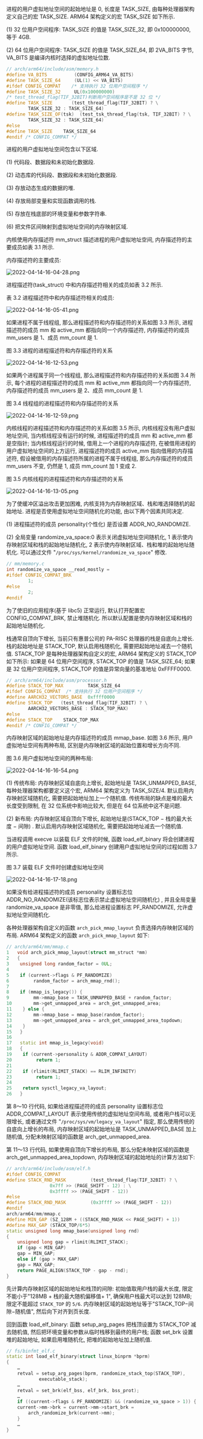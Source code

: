 
进程的用户虚拟地址空间的起始地址是 0, 长度是 TASK_SIZE, 由每种处理器架构定义自己的宏 TASK_SIZE. ARM64 架构定义的宏 TASK_SIZE 如下所示.

(1) 32 位用户空间程序: TASK_SIZE 的值是 TASK_SIZE_32, 即 0x100000000, 等于 4GB.

(2) 64 位用户空间程序: TASK_SIZE 的值是 TASK_SIZE_64, 即 2VA_BITS 字节, VA_BITS 是编译内核时选择的虚拟地址位数.

```cpp
// arch/arm64/include/asm/memory.h
#define VA_BITS          (CONFIG_ARM64_VA_BITS)
#define TASK_SIZE_64     (UL(1) << VA_BITS)
#ifdef CONFIG_COMPAT    /* 支持执行 32 位用户空间程序 */
#define TASK_SIZE_32     UL(0x100000000)
/* test_thread_flag(TIF_32BIT)判断用户空间程序是不是 32 位 */
#define TASK_SIZE       (test_thread_flag(TIF_32BIT) ? \
		TASK_SIZE_32 : TASK_SIZE_64)
#define TASK_SIZE_OF(tsk)  (test_tsk_thread_flag(tsk, TIF_32BIT) ? \
		TASK_SIZE_32 : TASK_SIZE_64)
#else
#define TASK_SIZE    TASK_SIZE_64
#endif /* CONFIG_COMPAT */
```

进程的用户虚拟地址空间包含以下区域.

(1) 代码段、数据段和未初始化数据段.

(2) 动态库的代码段、数据段和未初始化数据段.

(3) 存放动态生成的数据的堆.

(4) 存放局部变量和实现函数调用的栈.

(5) 存放在栈底部的环境变量和参数字符串.

(6) 把文件区间映射到虚拟地址空间的内存映射区域.

内核使用内存描述符 mm_struct 描述进程的用户虚拟地址空间, 内存描述符的主要成员如表 3.1 所示.

内存描述符的主要成员:

![2022-04-14-16-04-28.png](./images/2022-04-14-16-04-28.png)

进程描述符(task_struct) 中和内存描述符相关的成员如表 3.2 所示.

表 3.2 进程描述符中和内存描述符相关的成员:

![2022-04-14-16-05-41.png](./images/2022-04-14-16-05-41.png)

如果进程不属于线程组, 那么进程描述符和内存描述符的关系如图 3.3 所示, 进程描述符的成员 mm 和 active_mm 都指向同一个内存描述符, 内存描述符的成员 mm_users 是 1、成员 mm_count 是 1.

图 3.3 进程的进程描述符和内存描述符的关系

![2022-04-14-16-12-53.png](./images/2022-04-14-16-12-53.png)

如果两个进程属于同一个线程组, 那么进程描述符和内存描述符的关系如图 3.4 所示, 每个进程的进程描述符的成员 mm 和 active_mm 都指向同一个内存描述符, 内存描述符的成员 mm_users 是 2、成员 mm_count 是 1.

图 3.4 线程组的进程描述符和内存描述符的关系

![2022-04-14-16-12-59.png](./images/2022-04-14-16-12-59.png)

内核线程的进程描述符和内存描述符的关系如图 3.5 所示, 内核线程没有用户虚拟地址空间, 当内核线程没有运行的时候, 进程描述符的成员 mm 和 active_mm 都是空指针; 当内核线程运行的时候, 借用上一个进程的内存描述符, 在被借用进程的用户虚拟地址空间的上方运行, 进程描述符的成员 active_mm 指向借用的内存描述符, 假设被借用的内存描述符所属的进程不属于线程组, 那么内存描述符的成员 mm_users 不变, 仍然是 1, 成员 mm_count 加 1 变成 2.

图 3.5 内核线程的进程描述符和内存描述符的关系

![2022-04-14-16-13-05.png](./images/2022-04-14-16-13-05.png)

为了使缓冲区溢出攻击更加困难, 内核支持为内存映射区域、栈和堆选择随机的起始地址. 进程是否使用虚拟地址空间随机化的功能, 由以下两个因素共同决定.

(1) 进程描述符的成员 personality(个性化) 是否设置 ADDR_NO_RANDOMIZE.

(2) 全局变量 randomize_va_space:0 表示关闭虚拟地址空间随机化, 1 表示使内存映射区域和栈的起始地址随机化, 2 表示使内存映射区域、栈和堆的起始地址随机化. 可以通过文件 "`/proc/sys/kernel/randomize_va_space`" 修改.

```cpp
// mm/memory.c
int randomize_va_space __read_mostly =
#ifdef CONFIG_COMPAT_BRK
		1;
#else
		2;
#endif
```

为了使旧的应用程序(基于 libc5) 正常运行, 默认打开配置宏 CONFIG_COMPAT_BRK, 禁止堆随机化. 所以默认配置是使内存映射区域和栈的起始地址随机化.

栈通常自顶向下增长, 当前只有惠普公司的 PA-RISC 处理器的栈是自底向上增长. 栈的起始地址是 STACK_TOP, 默认启用栈随机化, 需要把起始地址减去一个随机值. STACK_TOP 是每种处理器架构自定义的宏, ARM64 架构定义的 STACK_TOP 如下所示: 如果是 64 位用户空间程序, STACK_TOP 的值是 TASK_SIZE_64; 如果是 32 位用户空间程序, STACK_TOP 的值是异常向量的基准地址 0xFFFF0000.

```cpp
// arch/arm64/include/asm/processor.h
#define STACK_TOP_MAX         TASK_SIZE_64
#ifdef CONFIG_COMPAT  /* 支持执行 32 位用户空间程序 */
#define AARCH32_VECTORS_BASE  0xffff0000
#define STACK_TOP   (test_thread_flag(TIF_32BIT) ? \
		AARCH32_VECTORS_BASE : STACK_TOP_MAX)
#else
#define STACK_TOP    STACK_TOP_MAX
#endif /* CONFIG_COMPAT */
```

内存映射区域的起始地址是内存描述符的成员 mmap_base. 如图 3.6 所示, 用户虚拟地址空间有两种布局, 区别是内存映射区域的起始位置和增长方向不同.

图 3.6 用户虚拟地址空间的两种布局:

![2022-04-14-16-16-54.png](./images/2022-04-14-16-16-54.png)

(1) 传统布局: 内存映射区域自底向上增长, 起始地址是 TASK_UNMAPPED_BASE, 每种处理器架构都要定义这个宏, ARM64 架构定义为 TASK_SIZE/4. 默认启用内存映射区域随机化, 需要把起始地址加上一个随机值. 传统布局的缺点是堆的最大长度受到限制, 在 32 位系统中影响比较大, 但是在 64 位系统中这不是问题.

(2) 新布局: 内存映射区域自顶向下增长, 起始地址是(STACK_TOP − 栈的最大长度 − 间隙) . 默认启用内存映射区域随机化, 需要把起始地址减去一个随机值.

当进程调用 execve 以装载 ELF 文件的时候, 函数 load_elf_binary 将会创建进程的用户虚拟地址空间. 函数 load_elf_binary 创建用户虚拟地址空间的过程如图 3.7 所示.

图 3.7 装载 ELF 文件时创建虚拟地址空间

![2022-04-14-16-17-18.png](./images/2022-04-14-16-17-18.png)

如果没有给进程描述符的成员 personality 设置标志位 ADDR_NO_RANDOMIZE(该标志位表示禁止虚拟地址空间随机化) , 并且全局变量 randomize_va_space 是非零值, 那么给进程设置标志 PF_RANDOMIZE, 允许虚拟地址空间随机化.

各种处理器架构自定义的函数 `arch_pick_mmap_layout` 负责选择内存映射区域的布局. ARM64 架构定义的函数 `arch_pick_mmap_layout` 如下:

```cpp
// arch/arm64/mm/mmap.c
1   void arch_pick_mmap_layout(struct mm_struct *mm)
2   {
3    unsigned long random_factor = 0UL;
4
5    if (current->flags & PF_RANDOMIZE)
6         random_factor = arch_mmap_rnd();
7
8    if (mmap_is_legacy()) {
9         mm->mmap_base = TASK_UNMAPPED_BASE + random_factor;
10        mm->get_unmapped_area = arch_get_unmapped_area;
11    } else {
12        mm->mmap_base = mmap_base(random_factor);
13        mm->get_unmapped_area = arch_get_unmapped_area_topdown;
14    }
15   }
16
17   static int mmap_is_legacy(void)
18   {
19    if (current->personality & ADDR_COMPAT_LAYOUT)
20         return 1;
21
22    if (rlimit(RLIMIT_STACK) == RLIM_INFINITY)
23         return 1;
24
25    return sysctl_legacy_va_layout;
26   }
```

第 8～10 行代码, 如果给进程描述符的成员 personality 设置标志位 ADDR_COMPAT_LAYOUT 表示使用传统的虚拟地址空间布局, 或者用户栈可以无限增长, 或者通过文件 "`/proc/sys/vm/legacy_va_layout`" 指定, 那么使用传统的自底向上增长的布局, 内存映射区域的起始地址是 TASK_UNMAPPED_BASE 加上随机值, 分配未映射区域的函数是 arch_get_unmapped_area.

第 11～13 行代码, 如果使用自顶向下增长的布局, 那么分配未映射区域的函数是 arch_get_unmapped_area_topdown, 内存映射区域的起始地址的计算方法如下:

```cpp
// arch/arm64/include/asm/elf.h
#ifdef CONFIG_COMPAT
#define STACK_RND_MASK         (test_thread_flag(TIF_32BIT) ? \
				0x7ff >> (PAGE_SHIFT - 12) : \
				0x3ffff >> (PAGE_SHIFT - 12))
#else
#define STACK_RND_MASK         (0x3ffff >> (PAGE_SHIFT - 12))
#endif
arch/arm64/mm/mmap.c
#define MIN_GAP (SZ_128M + ((STACK_RND_MASK << PAGE_SHIFT) + 1))
#define MAX_GAP (STACK_TOP/6*5)
static unsigned long mmap_base(unsigned long rnd)
{
	unsigned long gap = rlimit(RLIMIT_STACK);
	if (gap < MIN_GAP)
	gap = MIN_GAP;
	else if (gap > MAX_GAP)
	gap = MAX_GAP;
	return PAGE_ALIGN(STACK_TOP - gap - rnd);
}
```

先计算内存映射区域的起始地址和栈顶的间隙: 初始值取用户栈的最大长度, 限定不能小于"128MB + 栈的最大随机偏移值+ 1", 确保用户栈最大可以达到 128MB; 限定不能超过 `STACK_TOP` 的 `5/6`. 内存映射区域的起始地址等于"STACK_TOP−间隙−随机值", 然后向下对齐到页长度.

回到函数 load_elf_binary: 函数 setup_arg_pages 把栈顶设置为 STACK_TOP 减去随机值, 然后把环境变量和参数从临时栈移到最终的用户栈; 函数 set_brk 设置堆的起始地址, 如果启用堆随机化, 把堆的起始地址加上随机值.

```cpp
// fs/binfmt_elf.c
static int load_elf_binary(struct linux_binprm *bprm)
{
	…
	retval = setup_arg_pages(bprm, randomize_stack_top(STACK_TOP),
			executable_stack);
	…
	retval = set_brk(elf_bss, elf_brk, bss_prot);
	…
	if ((current->flags & PF_RANDOMIZE) && (randomize_va_space > 1)) {
	current->mm->brk = current->mm->start_brk =
		arch_randomize_brk(current->mm);
	}
	…
}
```
